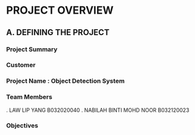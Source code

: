 # PROJECT OVERVIEW

## A. DEFINING THE PROJECT

### Project Summary

### Customer

### Project Name : Object Detection System

### Team Members

. LAW LIP YANG B032020040 
. NABILAH BINTI MOHD NOOR B032120023

### Objectives
